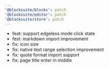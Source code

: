 ```yaml
---
'@blocksuite/blocks': patch
'@blocksuite/editor': patch
'@blocksuite/store': patch
---
```


- feat: support edgeless mode click state
- fest: markdown import improvement
- fix: icon size
- fix: native text range selection improvement
- fix: quote format import support
- fix: page title enter in middle
